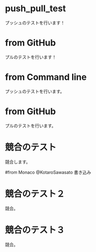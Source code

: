 # push_pull_test

プッシュのテストを行います！

# from GitHub

プルのテストを行います！

# from Command line

プッシュのテストを行います。

# from GitHub

プルのテストを行います。

# 競合のテスト

競合します。

#from Monaco @KotaroSawasato
書き込み

# 競合のテスト２

競合。

# 競合のテスト３

競合。